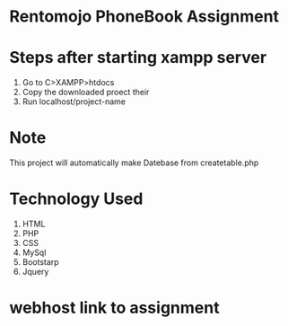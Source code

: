 # Rentomojo PhoneBook Assignment
 # Steps after starting xampp server
 1. Go to C>XAMPP>htdocs
 2. Copy the downloaded proect their
 3. Run localhost/project-name

# Note
This project will automatically make Datebase from createtable.php

# Technology Used
1. HTML
2. PHP
3. CSS
4. MySql
5. Bootstarp
6. Jquery

# webhost link to assignment

